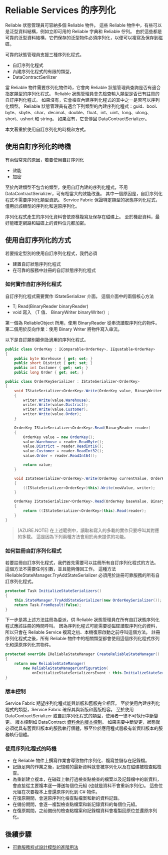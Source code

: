 <properties
   pageTitle="Reliable Service 序列化 | Microsoft Azure"
   description="Service Fabric Reliable Service 序列化的概念文件"
   services="service-fabric"
   documentationCenter=".net"
   authors="mcoskun"
   manager="timlt"
   editor="subramar,jessebenson,tyadam"/>

<tags
   ms.service="service-fabric"
   ms.devlang="dotnet"
   ms.topic="article"
   ms.tgt_pltfrm="na"
   ms.workload="na"
   ms.date="11/18/2015"
   ms.author="mcoskun"/>

# Reliable Services 的序列化
Reliable 狀態管理員可容納多個 Reliable 物件。
這些 Reliable 物件中，有些可以是泛型資料結構，例如立即可用的 Reliable 字典和 Reliable 佇列。
由於這些都是可靠的泛型資料結構，它們保存的泛型物件必須序列化，以便可以複寫及保存到磁碟。

可靠的狀態管理員支援三種序列化程式。
* 自訂序列化程式
* 內建序列化程式的有限的類型，
* DataContractSerilizer

當 Reliable 物件需要序列化物件時，它會向 Reliable 狀態管理員查詢是否有適合指定類型的序列化程式。
Reliable 狀態管理員會先檢查輸入類型是否已有註冊的自訂序列化程式。
如果沒有，它會檢查內建序列化程式的其中之一是否可以序列化類型。
Reliable 狀態管理員有適合下列類型的內建序列化程式：guid、bool、byte、sbyte、char、decimal、double、float、int、uint、long、ulong、short、ushort 和 string。
如果沒有，它會傳回 DataContractSerializer。

本文著重於使用自訂序列化的時機和方式。

## 使用自訂序列化的時機
有兩個常見的原因，若要使用自訂序列化
* 效能
* 加密

至於內建類型不包含的類型，使用自訂內建的序列化程式，不用 DataContractSerializer，可有相當大的效能改進。
其中一個原因是，自訂序列化程式不需要序列化類型資訊。
Service Fabric 保證特定類型的狀態序列化程式，僅用於該類型的序列化和還原序列化。

序列化程式產生的序列化資料會依原樣複寫及保存在磁碟上。
至於機密資料，最好能確定網路和磁碟上的資料位元都加密。

## 使用自訂序列化的方式
若要指定型別的使用自訂序列化程式，我們必須
* 建置自訂狀態序列化程式
* 在可靠的服務中註冊的自訂狀態序列化程式

### 如何實作自訂序列化程式
自訂序列化程式需要實作 IStateSerializer<T> 介面。
這個介面中的兩個核心方法
* T; Read(BinaryReader binaryReader)
* void 寫入 （T 值、 BinaryWriter binaryWriter）;

第一個為 ReliableObject 所用，使用 BinaryReader 從串流讀取序列化的物件。
第二個用於反向作業：使用 Binary Writer 將物件寫入串流。

以下是自訂類別範例及適用的序列化程式。

```C#
public class OrderKey : IComparable<OrderKey>, IEquatable<OrderKey>
{
    public byte Warehouse { get; set; }
    public short District { get; set; }
    public int Customer { get; set; }
    public long Order { get; set; }
```

```C#
public class OrderKeySerializer : IStateSerializer<OrderKey>
{
    void IStateSerializer<OrderKey>.Write(OrderKey value, BinaryWriter writer)
    {
        writer.Write(value.Warehouse);
        writer.Write(value.District);
        writer.Write(value.Customer);
        writer.Write(value.Order);
    }

    OrderKey IStateSerializer<OrderKey>.Read(BinaryReader reader)
    {
        OrderKey value = new OrderKey();
        value.Warehouse = reader.ReadByte();
        value.District = reader.ReadInt16();
        value.Customer = reader.ReadInt32();
        value.Order = reader.ReadInt64();

        return value;
    }

    void IStateSerializer<OrderKey>.Write(OrderKey currentValue, OrderKey newValue, BinaryWriter writer)
    {
        ((IStateSerializer<OrderKey>)this).Write(newValue, writer);
    }

    OrderKey IStateSerializer<OrderKey>.Read(OrderKey baseValue, BinaryReader reader)
    {
        return ((IStateSerializer<OrderKey>)this).Read(reader);
    }
}
```
>[AZURE.NOTE] 在上述範例中，讀取和寫入的多載的實作只要呼叫其對應的多載。
這是因為下列兩種方法會用於尚未提供的功能。

### 如何註冊自訂序列化程式
若要註冊自訂序列化程式，我們首先需要可以註冊所有自訂序列化程式的方法。
這個方法不需要任何引數，並且能夠傳回工作。
這種方法 IReliableStateManager.TryAddStateSerializer<T> 必須用於註冊可靠服務的所有自訂序列化程式。

```C#
protected Task InitializeStateSerializers()
{
    this.StateManager.TryAddStateSerializer(new OrderKeySerializer());
    return Task.FromResult(false);
}
```

下一步是將上述方法註冊為委派，供 Reliable 狀態管理員在所有自訂狀態序列化程式應該註冊的時間呼叫。
因為序列化程式可能需要從磁碟讀取序列化的資料，所以只會在 Reliable Service 複寫之初、本機復原啟動之前呼叫這個方法。
註冊序列化程式之後，所有 Reliable 物件中的相關類型都會使用這個序列化程式序列化和還原序列化其物件。

```C#
protected override IReliableStateManager CreateReliableStateManager()
{
    return new ReliableStateManager(
        new ReliableStateManagerConfiguration(
            onInitializeStateSerializersEvent : this.InitializeStateSerializers));
}
```
### 版本控制
Service Fabric 期望序列化程式能與新版和舊版完全相容。
至於使用內建序列化程式的類型，Service Fabric 確保其與新版和舊版相容。
至於使用 DataContractSerializer 或自訂序列化程式的類型，使用者一律不可執行中斷變更。
版本控制如 DataContract [資料合約版本控制](https://msdn.microsoft.com/library/ms731138.aspx)。
如果需要中斷變更，狀態就必須從具有舊資料版本的服務執行個體，移至位於應用程式層級有新資料版本的服務執行個體。

### 使用序列化程式的時機
 * 在 Reliable 物件上撰寫作業會導致物件序列化、複寫並儲存在記錄檔。
 * 記錄足夠的作業之後，記憶體的最新資料就會被序列化以及在磁碟被檢查點檢查。
 * 為重新建立複本，在磁碟上執行過檢查點檢查的檔案以及記錄檔中的新資料，會直接從主要複本逐一傳送每個位元組 (也就是資料不會重新序列化)。 這些位元組在次要複本上會還原序列化到 C# 物件。
 * 在復原期間，會還原序列化檢查點檔案和新的資料記錄。
 * 在備份期間，會逐一複製檢查點檔案和新記錄資料的每個位元組。
 * 在復原期間，之前備份的檢查點檔案和記錄檔資料會複製回原位並還原序列化。

## 後續步驟
 * [可靠服務程式設計模型的進階用法](service-fabric-reliable-services-advanced-usage.md)


